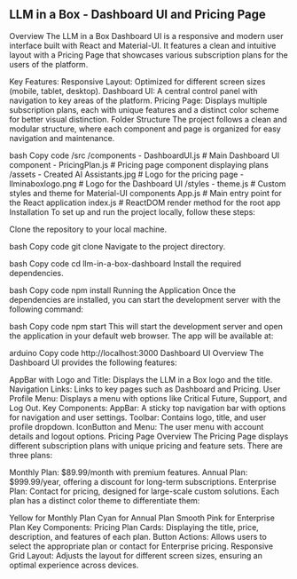 ## LLM in a Box - Dashboard UI and Pricing Page
Overview
The LLM in a Box Dashboard UI is a responsive and modern user interface built with React and Material-UI. It features a clean and intuitive layout with a Pricing Page that showcases various subscription plans for the users of the platform.

Key Features:
Responsive Layout: Optimized for different screen sizes (mobile, tablet, desktop).
Dashboard UI: A central control panel with navigation to key areas of the platform.
Pricing Page: Displays multiple subscription plans, each with unique features and a distinct color scheme for better visual distinction.
Folder Structure
The project follows a clean and modular structure, where each component and page is organized for easy navigation and maintenance.

bash
Copy code
/src
  /components
    - DashboardUI.js       # Main Dashboard UI component
    - PricingPlan.js       # Pricing page component displaying plans
  /assets
    - Created AI Assistants.jpg  # Logo for the pricing page
    - llminaboxlogo.png          # Logo for the Dashboard UI
  /styles
    - theme.js              # Custom styles and theme for Material-UI components
  App.js                    # Main entry point for the React application
  index.js                  # ReactDOM render method for the root app
Installation
To set up and run the project locally, follow these steps:

Clone the repository to your local machine.

bash
Copy code
git clone <repository-url>
Navigate to the project directory.

bash
Copy code
cd llm-in-a-box-dashboard
Install the required dependencies.

bash
Copy code
npm install
Running the Application
Once the dependencies are installed, you can start the development server with the following command:

bash
Copy code
npm start
This will start the development server and open the application in your default web browser. The app will be available at:

arduino
Copy code
http://localhost:3000
Dashboard UI
Overview
The Dashboard UI provides the following features:

AppBar with Logo and Title: Displays the LLM in a Box logo and the title.
Navigation Links: Links to key pages such as Dashboard and Pricing.
User Profile Menu: Displays a menu with options like Critical Future, Support, and Log Out.
Key Components:
AppBar: A sticky top navigation bar with options for navigation and user settings.
Toolbar: Contains logo, title, and user profile dropdown.
IconButton and Menu: The user menu with account details and logout options.
Pricing Page
Overview
The Pricing Page displays different subscription plans with unique pricing and feature sets. There are three plans:

Monthly Plan: $89.99/month with premium features.
Annual Plan: $999.99/year, offering a discount for long-term subscriptions.
Enterprise Plan: Contact for pricing, designed for large-scale custom solutions.
Each plan has a distinct color theme to differentiate them:

Yellow for Monthly Plan
Cyan for Annual Plan
Smooth Pink for Enterprise Plan
Key Components:
Pricing Plan Cards: Displaying the title, price, description, and features of each plan.
Button Actions: Allows users to select the appropriate plan or contact for Enterprise pricing.
Responsive Grid Layout: Adjusts the layout for different screen sizes, ensuring an optimal experience across devices.
